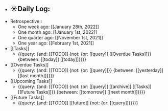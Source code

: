 - ☀️Daily Log:
    - 
- Retrospective::
    - One week ago: [[January 28th, 2022]]
    - One month ago: [[January 1st, 2022]]
    - One quarter ago: [[November 1st, 2021]]
    - One year ago: [[February 1st, 2021]]
- [[Tasks]]
    - {{query: {and: [[TODO]] {not: {or: [[query]] [[Overdue Tasks]]}} {between: [[today]] [[today]]}}}}
- [[Overdue Tasks]]
    - {{query: {and: [[TODO]] {not: {or: [[query]]}} {between: [[yesterday]] [[last month]]}}}}
- [[Upcoming Tasks]]
    - {{query: {and: [[TODO]] {not: {or: [[query]] [[archive]] [[Tasks]] [[Future Tasks]]}} {between: [[tomorrow]] [[next month]]}}}}
- [[Future Tasks]]
    - {{query: {and: [[TODO]] [[future]] {not: {or: [[query]]}}}}}
